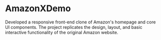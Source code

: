 # AmazonXDemo
Developed a responsive front-end clone of Amazon's homepage and core UI components. The project replicates the design, layout, and basic interactive functionality of the original Amazon website. 
